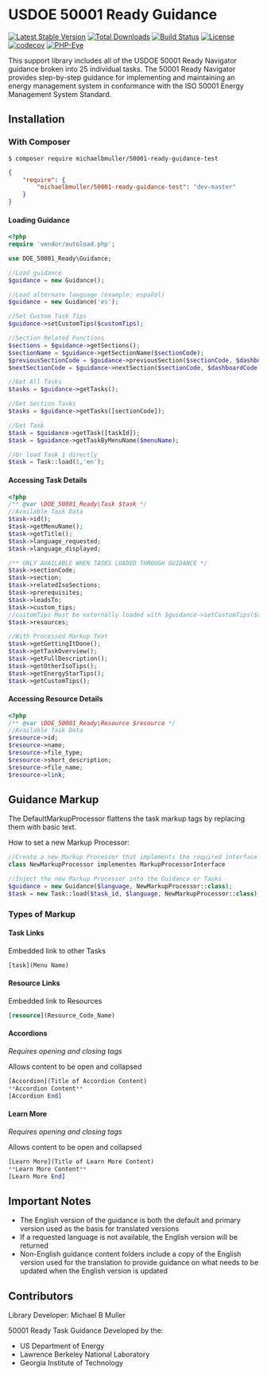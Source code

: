 # USDOE 50001 Ready Guidance


[![Latest Stable Version](https://poser.pugx.org/michaelbmuller/50001-ready-guidance-test/v/stable)](https://packagist.org/packages/michaelbmuller/50001-ready-guidance-test)
[![Total Downloads](https://poser.pugx.org/michaelbmuller/50001-ready-guidance-test/downloads)](https://packagist.org/packages/michaelbmuller/50001-ready-guidance-test)
[![Build Status](https://travis-ci.org/michaelbmuller/50001-ready-guidance-test.svg?branch=master)](https://travis-ci.org/michaelbmuller/50001-ready-guidance-test)
[![License](https://poser.pugx.org/michaelbmuller/50001-ready-guidance-test/license)](https://packagist.org/packages/michaelbmuller/50001-ready-guidance-test)
[![codecov](https://codecov.io/gh/michaelbmuller/50001-ready-guidance-test/branch/master/graph/badge.svg)](https://codecov.io/gh/michaelbmuller/50001-ready-guidance-test)
[![PHP-Eye](https://php-eye.com/badge/michaelbmuller/50001-ready-guidance-test/tested.svg?style=flat)](https://php-eye.com/package/michaelbmuller/50001-ready-guidance-test)

This support library includes all of the USDOE 50001 Ready Navigator guidance broken into 25 individual tasks.
The 50001 Ready Navigator provides step-by-step guidance for implementing and maintaining 
an energy management system in conformance with the ISO 50001 Energy Management System Standard.


## Installation

### With Composer

```
$ composer require michaelbmuller/50001-ready-guidance-test
```

```json
{
    "require": {
        "michaelbmuller/50001-ready-guidance-test": "dev-master"
    }
}
```

#### Loading Guidance

```php
<?php
require 'vendor/autoload.php';

use DOE_50001_Ready\Guidance;

//Load guidance
$guidance = new Guidance();

//Load alternate language (example: español) 
$guidance = new Guidance('es'); 

//Set Custom Task Tips
$guidance->setCustomTips($customTips);

//Section Related Functions
$sections = $guidance->getSections();
$sectionName = $guidance->getSectionName($sectionCode);
$previousSectionCode = $guidance->previousSection($sectionCode, $dashboardCode = 'dashboard');
$nextSectionCode = $guidance->nextSection($sectionCode, $dashboardCode = 'dashboard');

//Get All Tasks
$tasks = $guidance->getTasks();

//Get Section Tasks
$tasks = $guidance->getTasks([sectionCode]);

//Get Task
$task = $guidance->getTask([taskId]);
$task = $guidance->getTaskByMenuName($menuName);

//Or load Task 1 directly
$task = Task::load(1,'en');
```

#### Accessing Task Details

```php
<?php
/** @var \DOE_50001_Ready\Task $task */
//Available Task Data 
$task->id();
$task->getMenuName();
$task->getTitle();
$task->language_requested;
$task->language_displayed;

/** ONLY AVAILABLE WHEN TASKS LOADED THROUGH GUIDANCE */
$task->sectionCode;
$task->section;
$task->relatedIsoSections;
$task->prerequisites;
$task->leadsTo;
$task->custom_tips;
//customTips Must be externally loaded with $guidance->setCustomTips($customTips);
$task->resources;

//With Processed Markup Text
$task->getGettingItDone();
$task->getTaskOverview();
$task->getFullDescription();
$task->getOtherIsoTips();
$task->getEnergyStarTips();
$task->getCustomTips();
```

#### Accessing Resource Details
   
```php
<?php
/** @var \DOE_50001_Ready\Resource $resource */
//Available Task Data 
$resource->id;
$resource->name;
$resource->file_type;
$resource->short_description;
$resource->file_name;
$resource->link;
```

## Guidance Markup
The DefaultMarkupProcessor flattens the task markup tags by replacing them with basic text.

How to set a new Markup Processor:
```php
//Create a new Markup Processor that implements the required interface
class NewMarkupProcessor implementes MarkupProcessorInterface

//Inject the new Markup Processor into the Guidance or Tasks
$guidance = new Guidance($language, NewMarkupProcessor::class);
$task = new Task::load($task_id, $language, NewMarkupProcessor::class);
```

### Types of Markup

#### Task Links
Embedded link to other Tasks 
```php
[task](Menu Name)
```

#### Resource Links
Embedded link to Resources
```php
[resource](Resource_Code_Name)
```
#### Accordions
_Requires opening and closing tags_

Allows content to be open and collapsed
```php
[Accordion](Title of Accordion Content)
**Accordion Content**
[Accordion End]
```

#### Learn More
_Requires opening and closing tags_

Allows content to be open and collapsed
```php
[Learn More](Title of Learn More Content)
**Learn More Content**
[Learn More End]
```


## Important Notes

* The English version of the guidance is both the default and primary version used as the basis for translated versions
* If a requested language is not available, the English version will be returned
* Non-English guidance content folders include a copy of the English version used for the translation to provide guidance on what needs to be updated when the English version is updated
 

## Contributors

Library Developer: Michael B Muller

50001 Ready Task Guidance Developed by the:
* US Department of Energy
* Lawrence Berkeley National Laboratory
* Georgia Institute of Technology